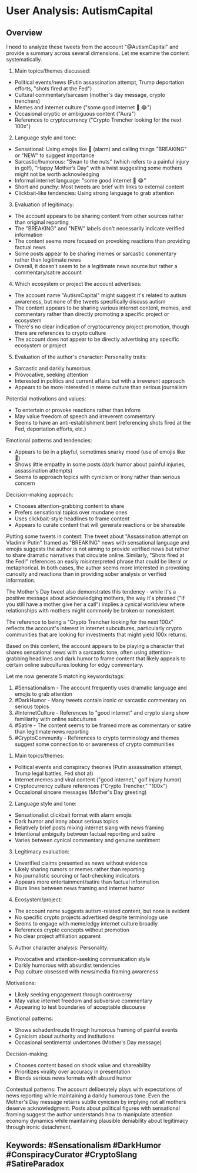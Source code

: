 # User Analysis: AutismCapital

## Overview

<think>
I need to analyze these tweets from the account "@AutismCapital" and provide a summary across several dimensions. Let me examine the content systematically.

1. Main topics/themes discussed:
- Political events/news (Putin assassination attempt, Trump deportation efforts, "shots fired at the Fed")
- Cultural commentary/sarcasm (mother's day message, crypto trenchers)
- Memes and internet culture ("some good internet 🍿 😂")
- Occasional cryptic or ambiguous content ("Aura")
- References to cryptocurrency ("Crypto Trencher looking for the next 100x")

2. Language style and tone:
- Sensational: Using emojis like 🚨 (alarm) and calling things "BREAKING" or "NEW" to suggest importance
- Sarcastic/humorous: "Swan to the nuts" (which refers to a painful injury in golf), "Happy Mother’s Day" with a twist suggesting some mothers might not be worth acknowledging
- Informal internet language: "some good internet 🍿 😂"
- Short and punchy: Most tweets are brief with links to external content
- Clickbait-like tendencies: Using strong language to grab attention

3. Evaluation of legitimacy:
- The account appears to be sharing content from other sources rather than original reporting
- The "BREAKING" and "NEW" labels don't necessarily indicate verified information
- The content seems more focused on provoking reactions than providing factual news
- Some posts appear to be sharing memes or sarcastic commentary rather than legitimate news
- Overall, it doesn't seem to be a legitimate news source but rather a commentary/satire account

4. Which ecosystem or project the account advertises:
- The account name "AutismCapital" might suggest it's related to autism awareness, but none of the tweets specifically discuss autism
- The content appears to be sharing various internet content, memes, and commentary rather than directly promoting a specific project or ecosystem
- There's no clear indication of cryptocurrency project promotion, though there are references to crypto culture
- The account does not appear to be directly advertising any specific ecosystem or project

5. Evaluation of the author's character:
Personality traits:
- Sarcastic and darkly humorous
- Provocative, seeking attention
- Interested in politics and current affairs but with a irreverent approach
- Appears to be more interested in meme culture than serious journalism

Potential motivations and values:
- To entertain or provoke reactions rather than inform
- May value freedom of speech and irreverent commentary
- Seems to have an anti-establishment bent (referencing shots fired at the Fed, deportation efforts, etc.)

Emotional patterns and tendencies:
- Appears to be in a playful, sometimes snarky mood (use of emojis like 🍿)
- Shows little empathy in some posts (dark humor about painful injuries, assassination attempts)
- Seems to approach topics with cynicism or irony rather than serious concern

Decision-making approach:
- Chooses attention-grabbing content to share
- Prefers sensational topics over mundane ones
- Uses clickbait-style headlines to frame content
- Appears to curate content that will generate reactions or be shareable

Putting some tweets in context:
The tweet about "Assassination attempt on Vladimir Putin" framed as "BREAKING" news with sensational language and emojis suggests the author is not aiming to provide verified news but rather to share dramatic narratives that circulate online. Similarly, "Shots fired at the Fed!" references an easily misinterpreted phrase that could be literal or metaphorical. In both cases, the author seems more interested in provoking curiosity and reactions than in providing sober analysis or verified information.

The Mother's Day tweet also demonstrates this tendency - while it's a positive message about acknowledging mothers, the way it's phrased ("If you still have a mother give her a call") implies a cynical worldview where relationships with mothers might commonly be broken or nonexistent.

The reference to being a "Crypto Trencher looking for the next 100x" reflects the account's interest in internet subcultures, particularly crypto communities that are looking for investments that might yield 100x returns.

Based on this content, the account appears to be playing a character that shares sensational news with a sarcastic tone, often using attention-grabbing headlines and dark humor to frame content that likely appeals to certain online subcultures looking for edgy commentary.

Let me now generate 5 matching keywords/tags:
1. #Sensationalism - The account frequently uses dramatic language and emojis to grab attention
2. #DarkHumor - Many tweets contain ironic or sarcastic commentary on serious topics
3. #InternetCulture - References to "good internet" and crypto slang show familiarity with online subcultures
4. #Satire - The content seems to be framed more as commentary or satire than legitimate news reporting
5. #CryptoCommunity - References to crypto terminology and themes suggest some connection to or awareness of crypto communities
</think>

1. Main topics/themes:
- Political events and conspiracy theories (Putin assassination attempt, Trump legal battles, Fed shot at)
- Internet memes and viral content ("good internet," golf injury humor)
- Cryptocurrency culture references ("Crypto Trencher," "100x")
- Occasional sincere messages (Mother's Day greeting)

2. Language style and tone:
- Sensationalist clickbait format with alarm emojis
- Dark humor and irony about serious topics
- Relatively brief posts mixing internet slang with news framing
- Intentional ambiguity between factual reporting and satire
- Varies between cynical commentary and genuine sentiment

3. Legitimacy evaluation:
- Unverified claims presented as news without evidence
- Likely sharing rumors or memes rather than reporting
- No journalistic sourcing or fact-checking indicators
- Appears more entertainment/satire than factual information
- Blurs lines between news framing and internet humor

4. Ecosystem/project:
- The account name suggests autism-related content, but none is evident
- No specific crypto projects advertised despite terminology use
- Seems to engage with meme/edgy internet culture broadly
- References crypto concepts without promotion
- No clear project affiliation apparent

5. Author character analysis:
Personality: 
- Provocative and attention-seeking communication style
- Darkly humorous with absurdist tendencies
- Pop culture obsessed with news/media framing awareness

Motivations:
- Likely seeking engagement through controversy
- May value internet freedom and subversive commentary
- Appearing to test boundaries of acceptable discourse

Emotional patterns:
- Shows schadenfreude through humorous framing of painful events
- Cynicism about authority and institutions
- Occasional sentimental undertones (Mother's Day message)

Decision-making:
- Chooses content based on shock value and shareability
- Prioritizes virality over accuracy in presentation
- Blends serious news formats with absurd humor

Contextual patterns:
The account deliberately plays with expectations of news reporting while maintaining a darkly humorous tone. Even the Mother's Day message retains subtle cynicism by implying not all mothers deserve acknowledgment. Posts about political figures with sensational framing suggest the author understands how to manipulate attention economy dynamics while maintaining plausible deniability about legitimacy through ironic detachment.

Keywords: #Sensationalism #DarkHumor #ConspiracyCurator #CryptoSlang #SatireParadox
---
